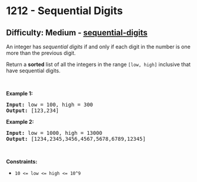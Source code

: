 <h1>1212 - Sequential Digits</h1><h2>Difficulty: Medium - <a href="https://leetcode.com/problems/sequential-digits/">sequential-digits</a></h2><p>An&nbsp;integer has <em>sequential digits</em> if and only if each digit in the number is one more than the previous digit.</p>

<p>Return a <strong>sorted</strong> list of all the integers&nbsp;in the range <code>[low, high]</code>&nbsp;inclusive that have sequential digits.</p>

<p>&nbsp;</p>
<p><strong class="example">Example 1:</strong></p>
<pre><strong>Input:</strong> low = 100, high = 300
<strong>Output:</strong> [123,234]
</pre><p><strong class="example">Example 2:</strong></p>
<pre><strong>Input:</strong> low = 1000, high = 13000
<strong>Output:</strong> [1234,2345,3456,4567,5678,6789,12345]
</pre>
<p>&nbsp;</p>
<p><strong>Constraints:</strong></p>

<ul>
	<li><code>10 &lt;= low &lt;= high &lt;= 10^9</code></li>
</ul>
